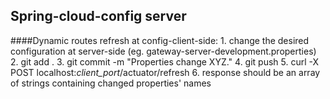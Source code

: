 ## Spring-cloud-config server

####Dynamic routes refresh at config-client-side:
	1. change the desired configuration at server-side (eg. gateway-server-development.properties)
    2. git add .
	3. git commit -m "Properties change XYZ."
	4. git push
	5. curl -X POST localhost:_client_port_/actuator/refresh
	6. response should be an array of strings containing changed properties' names